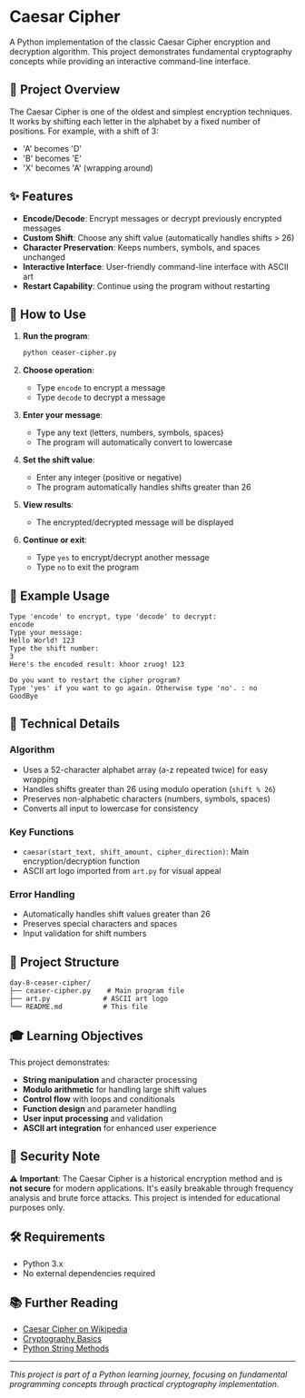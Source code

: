 # Caesar Cipher

A Python implementation of the classic Caesar Cipher encryption and decryption algorithm. This project demonstrates fundamental cryptography concepts while providing an interactive command-line interface.

## 🎯 Project Overview

The Caesar Cipher is one of the oldest and simplest encryption techniques. It works by shifting each letter in the alphabet by a fixed number of positions. For example, with a shift of 3:
- 'A' becomes 'D'
- 'B' becomes 'E'
- 'X' becomes 'A' (wrapping around)

## ✨ Features

- **Encode/Decode**: Encrypt messages or decrypt previously encrypted messages
- **Custom Shift**: Choose any shift value (automatically handles shifts > 26)
- **Character Preservation**: Keeps numbers, symbols, and spaces unchanged
- **Interactive Interface**: User-friendly command-line interface with ASCII art
- **Restart Capability**: Continue using the program without restarting

## 🚀 How to Use

1. **Run the program**:
   ```bash
   python ceaser-cipher.py
   ```

2. **Choose operation**:
   - Type `encode` to encrypt a message
   - Type `decode` to decrypt a message

3. **Enter your message**:
   - Type any text (letters, numbers, symbols, spaces)
   - The program will automatically convert to lowercase

4. **Set the shift value**:
   - Enter any integer (positive or negative)
   - The program automatically handles shifts greater than 26

5. **View results**:
   - The encrypted/decrypted message will be displayed

6. **Continue or exit**:
   - Type `yes` to encrypt/decrypt another message
   - Type `no` to exit the program

## 📝 Example Usage

```
Type 'encode' to encrypt, type 'decode' to decrypt:
encode
Type your message:
Hello World! 123
Type the shift number:
3
Here's the encoded result: khoor zruog! 123

Do you want to restart the cipher program? 
Type 'yes' if you want to go again. Otherwise type 'no'. : no
GoodBye
```

## 🔧 Technical Details

### Algorithm
- Uses a 52-character alphabet array (a-z repeated twice) for easy wrapping
- Handles shifts greater than 26 using modulo operation (`shift % 26`)
- Preserves non-alphabetic characters (numbers, symbols, spaces)
- Converts all input to lowercase for consistency

### Key Functions
- `caesar(start_text, shift_amount, cipher_direction)`: Main encryption/decryption function
- ASCII art logo imported from `art.py` for visual appeal

### Error Handling
- Automatically handles shift values greater than 26
- Preserves special characters and spaces
- Input validation for shift numbers

## 📁 Project Structure

```
day-8-ceaser-cipher/
├── ceaser-cipher.py    # Main program file
├── art.py             # ASCII art logo
└── README.md          # This file
```

## 🎓 Learning Objectives

This project demonstrates:
- **String manipulation** and character processing
- **Modulo arithmetic** for handling large shift values
- **Control flow** with loops and conditionals
- **Function design** and parameter handling
- **User input processing** and validation
- **ASCII art integration** for enhanced user experience

## 🔐 Security Note

⚠️ **Important**: The Caesar Cipher is a historical encryption method and is **not secure** for modern applications. It's easily breakable through frequency analysis and brute force attacks. This project is intended for educational purposes only.

## 🛠️ Requirements

- Python 3.x
- No external dependencies required

## 📚 Further Reading

- [Caesar Cipher on Wikipedia](https://en.wikipedia.org/wiki/Caesar_cipher)
- [Cryptography Basics](https://en.wikipedia.org/wiki/Cryptography)
- [Python String Methods](https://docs.python.org/3/library/stdtypes.html#string-methods)

---

*This project is part of a Python learning journey, focusing on fundamental programming concepts through practical cryptography implementation.*
